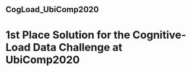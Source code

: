 ## CogLoad_UbiComp2020


# 1st Place Solution for the Cognitive-Load Data Challenge at UbiComp2020

